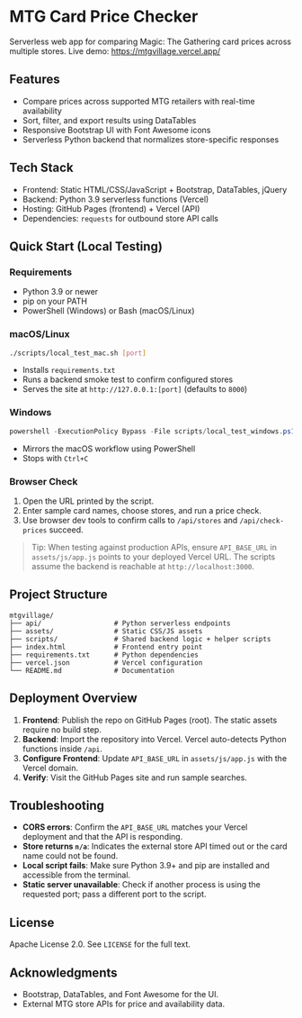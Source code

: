 # MTG Card Price Checker

Serverless web app for comparing Magic: The Gathering card prices across multiple stores. Live demo: https://mtgvillage.vercel.app/

## Features
- Compare prices across supported MTG retailers with real-time availability
- Sort, filter, and export results using DataTables
- Responsive Bootstrap UI with Font Awesome icons
- Serverless Python backend that normalizes store-specific responses

## Tech Stack
- Frontend: Static HTML/CSS/JavaScript + Bootstrap, DataTables, jQuery
- Backend: Python 3.9 serverless functions (Vercel)
- Hosting: GitHub Pages (frontend) + Vercel (API)
- Dependencies: `requests` for outbound store API calls

## Quick Start (Local Testing)

### Requirements
- Python 3.9 or newer
- pip on your PATH
- PowerShell (Windows) or Bash (macOS/Linux)

### macOS/Linux
```bash
./scripts/local_test_mac.sh [port]
```
- Installs `requirements.txt`
- Runs a backend smoke test to confirm configured stores
- Serves the site at `http://127.0.0.1:[port]` (defaults to `8000`)

### Windows
```powershell
powershell -ExecutionPolicy Bypass -File scripts/local_test_windows.ps1 -Port 8000
```
- Mirrors the macOS workflow using PowerShell
- Stops with `Ctrl+C`

### Browser Check
1. Open the URL printed by the script.
2. Enter sample card names, choose stores, and run a price check.
3. Use browser dev tools to confirm calls to `/api/stores` and `/api/check-prices` succeed.

> Tip: When testing against production APIs, ensure `API_BASE_URL` in `assets/js/app.js` points to your deployed Vercel URL. The scripts assume the backend is reachable at `http://localhost:3000`.

## Project Structure
```
mtgvillage/
├── api/                  # Python serverless endpoints
├── assets/               # Static CSS/JS assets
├── scripts/              # Shared backend logic + helper scripts
├── index.html            # Frontend entry point
├── requirements.txt      # Python dependencies
├── vercel.json           # Vercel configuration
└── README.md             # Documentation
```

## Deployment Overview
1. **Frontend**: Publish the repo on GitHub Pages (root). The static assets require no build step.
2. **Backend**: Import the repository into Vercel. Vercel auto-detects Python functions inside `/api`.
3. **Configure Frontend**: Update `API_BASE_URL` in `assets/js/app.js` with the Vercel domain.
4. **Verify**: Visit the GitHub Pages site and run sample searches.

## Troubleshooting
- **CORS errors**: Confirm the `API_BASE_URL` matches your Vercel deployment and that the API is responding.
- **Store returns `n/a`**: Indicates the external store API timed out or the card name could not be found.
- **Local script fails**: Make sure Python 3.9+ and pip are installed and accessible from the terminal.
- **Static server unavailable**: Check if another process is using the requested port; pass a different port to the script.

## License
Apache License 2.0. See `LICENSE` for the full text.

## Acknowledgments
- Bootstrap, DataTables, and Font Awesome for the UI.
- External MTG store APIs for price and availability data.
